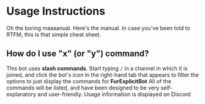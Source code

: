 # Usage Instructions

Oh the boring maaaanual.  Here's the manual.  In case you've been told to RTFM, this is that simple cheat sheet.

## How do I use "x" (or "y") command?

This bot uses **slash commands**.  Start typing ``/`` in a channel in which it is joined, and click the bot's icon in the right-hand tab that appears to filter the options to just display the commands for **FurExplicitBot**  All of the commands will be listed, and have been designed to be very self-explanatory and user-friendly.  Usage information is displayed on Discord